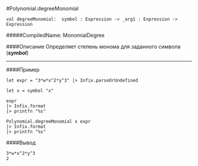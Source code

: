 #Polynomial.degreeMonomial

	val degreeMonomial:  symbol : Expression -> _arg1 : Expression ->  Expression


#####CompiledName: MonomialDegree


####Описание
Определяет степень монома для заданного символа (***symbol***)

----------

####Пример
    
    let expr = "3*w*x^2*y^3" |> Infix.parseOrUndefined
    
    let x = symbol "x"
    
    expr
    |> Infix.format
    |> printfn "%s"
    
    Polynomial.degreeMonomial x expr
    |> Infix.format
    |> printfn "%s"
    

####Вывод

	3*w*x^2*y^3
	2






